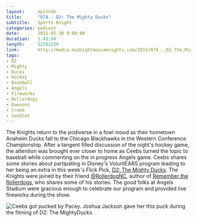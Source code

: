 ```yaml
---
layout:     episode
title:      "074 - D2: The Mighty Ducks"
subtitle:   Sports Knight
categories: podcast
date:       2015-05-30 9:00:00
duration:   1:43:44
length:     52292239
link:       http://media.midnightmovieknights.com/2015/074_-_D2_The_Mighty_Ducks.m4a
tags:
- D2
- Mighty
- Ducks
- Hockey
- Baseball
- Angels
- Fireworks
- Rollerdogs
- Dawsons
- Creek
- Sandlot
---
```

The Knights return to the podiverse in a fowl mood as their hometown Anaheim Ducks fall to the Chicago Blackhawks in the Western Conference Championship. After a tangent filled discussion of the night's hockey game, the attention was brought ever closer to home as Ceebs turned the topic to baseball while commenting on the in progress Angels game. Ceebs shares some stories about partipating in Disney's VoluntEARS program leading to her being an extra in this week's Flick Pick, [D2: The Mighty Ducks](http://www.imdb.com/title/tt0109520/). The Knights were joined by their friend [@RollerdogNC](https://twitter.com/RollerdogNC), author of [Remember the Rollerdogs](http://amzn.com/B005X9U9ZO), who shares some of his stories. The good folks at Angels Stadium were gracious enough to celebrate our program and provided live fireworks during the show.  

![Ceebs got pucked by Pacey. Joshua Jackson gave her this puck during the filming of D2: The MightyDucks.](http://media.midnightmovieknights.com/img/MMK74CeebsPuckedByPacey-750x750.jpg)  